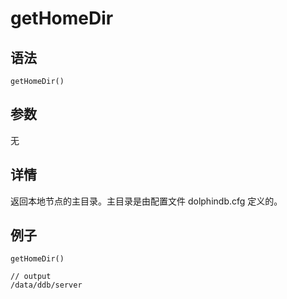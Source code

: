 # getHomeDir

## 语法

`getHomeDir()`

## 参数

无

## 详情

返回本地节点的主目录。主目录是由配置文件 dolphindb.cfg 定义的。

## 例子

```
getHomeDir()

// output
/data/ddb/server
```

